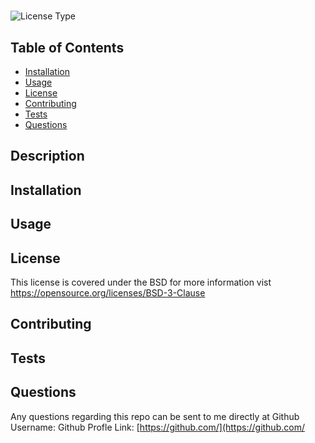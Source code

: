 # 
![License Type](https://shields.io/badge/license-BSD-blue)
## Table of Contents
* [Installation](#installation)
* [Usage](#usage)
* [License](#license)
* [Contributing](#contributing)
* [Tests](#tests)
* [Questions](#questions)
## Description

## Installation

## Usage

## License
This license is covered under the BSD
 for more information vist https://opensource.org/licenses/BSD-3-Clause

## Contributing

## Tests

## Questions
Any questions regarding this repo can be sent to me directly at 
Github Username: 
Github Profle Link: [https://github.com/](https://github.com/
